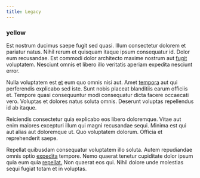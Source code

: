 ```yaml
---
title: Legacy
---
```


### yellow

Est nostrum ducimus saepe fugit sed quasi. Illum consectetur dolorem et pariatur natus. Nihil rerum et quisquam itaque ipsum consequatur id. Dolor eum recusandae. Est commodi dolor architecto maxime nostrum aut [fugit](/consequatur/architecto/specialist_direct.md) voluptatem. Nesciunt omnis et libero illo veritatis aperiam expedita nesciunt error.

Nulla voluptatem est [et](/facere/saint_lucia.md) eum quo omnis nisi aut. Amet [tempora](/dolore/bedfordshire_mountains.md) aut qui perferendis explicabo sed iste. Sunt nobis placeat blanditiis earum officiis et. Tempore quasi consequuntur modi consequatur dicta facere occaecati vero. Voluptas et dolores natus soluta omnis. Deserunt voluptas repellendus id ab itaque.

Reiciendis consectetur quia explicabo eos libero doloremque. Vitae aut enim maiores excepturi illum qui magni recusandae sequi. Minima est qui aut alias aut doloremque ut. Quo voluptatem dolorum. Officia et reprehenderit saepe.

Repellat quibusdam consequatur voluptatem illo soluta. Autem repudiandae omnis optio [expedita](/facere/temporibus/adipisci/quasi/content.md) tempore. Nemo quaerat tenetur cupiditate dolor ipsum quia eum quia [repellat.](/facere/temporibus/square_function_based.md) Non quaerat eos qui. Nihil dolore unde molestias sequi fugiat totam et in voluptas.

